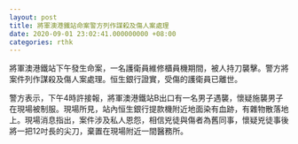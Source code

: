 ```yaml
---
layout: post
title: 將軍澳港鐵站命案警方列作謀殺及傷人案處理
date: 2020-09-01 23:02:41.000000000 +08:00
categories: rthk
---
```


將軍澳港鐵站下午發生命案，一名護衛員維修櫃員機期間，被人持刀襲擊。警方將案件列作謀殺及傷人案處理。恒生銀行證實，受傷的護衛員已離世。

警方表示，下午4時許接報，將軍澳港鐵站B出口有一名男子遇襲，懷疑施襲男子在現場被制服。現場所見，站內恒生銀行提款機附近地面染有血跡，有雜物散落地上。現場消息指出，案件涉及私人恩怨，相信兇徒與傷者為舊同事，懷疑兇徒事後將一把12吋長的尖刀，棄置在現場附近一間醫務所。
